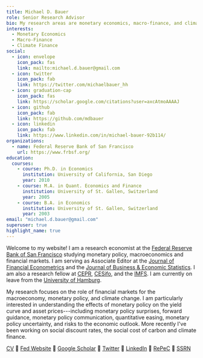 ```yaml
---
title: Michael D. Bauer
role: Senior Research Advisor
bio: My research areas are monetary economics, macro-finance, and climate finance.
interests:
  - Monetary Economics
  - Macro-Finance
  - Climate Finance
social:
  - icon: envelope
    icon_pack: fas
    link: mailto:michael.d.bauer@gmail.com
  - icon: twitter
    icon_pack: fab
    link: https://twitter.com/michaelbauer_hh
  - icon: graduation-cap
    icon_pack: fas
    link: https://scholar.google.com/citations?user=axcAtmoAAAAJ
  - icon: github
    icon_pack: fab
    link: https://github.com/mdbauer
  - icon: linkedin
    icon_pack: fab
    link: https://www.linkedin.com/in/michael-bauer-92b114/
organizations:
  - name: Federal Reserve Bank of San Francisco
    url: https://www.frbsf.org/
education:
  courses:
    - course: Ph.D. in Economics
      institution: University of California, San Diego
      year: 2010
    - course: M.A. in Quant. Economics and Finance
      institution: University of St. Gallen, Switzerland
      year: 2005
    - course: B.A. in Economics
      institution: University of St. Gallen, Switzerland
      year: 2003
email: "michael.d.bauer@gmail.com"
superuser: true
highlight_name: true
---
```


Welcome to my website! I am a research economist at the [Federal Reserve Bank of San
Francisco](https://www.frbsf.org/) studying monetary policy, macroeconomics and financial markets. I am
serving as Associate Editor at the [Journal of Financial Econometrics](https://academic.oup.com/jfec) and the
[Journal of Business & Economic Statistics](https://www.tandfonline.com/journals/ubes20). I am also a
research fellow at [CEPR](https://cepr.org/), [CESifo](https://www.cesifo.org/en), and the
[IMFS](https://www.imfs-frankfurt.de/en.html). I am currently on leave from the [University of
Hamburg](https://www.uni-hamburg.de/).

My research focuses on the role of financial markets for the macroeconomy,
monetary policy, and climate change. I am
particularly interested in understanding the effects of monetary policy on
the yield curve and asset prices---including monetary policy surprises, forward guidance,
monetary policy communication, quantitative easing, monetary policy uncertainty,
and risks to the economic outlook. More recently I've
been working on social discount rates, the social cost of carbon and climate
finance. 

[CV](files/cv_mbauer.pdf) :small_blue_diamond: [Fed Website](https://www.frbsf.org/economic-research/economists/michael-bauer/) :small_blue_diamond: 
[Google Scholar](https://scholar.google.com/citations?user=axcAtmoAAAAJ) :small_blue_diamond:
[Twitter](https://twitter.com/michaelbauer_hh) :small_blue_diamond:
[LinkedIn](https://www.linkedin.com/in/michael-bauer-92b114/) :small_blue_diamond:
[RePeC](https://ideas.repec.org/f/pba824.html) :small_blue_diamond:
[SSRN](https://papers.ssrn.com/sol3/cf_dev/AbsByAuth.cfm?per_id=1037079)
